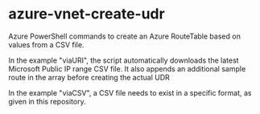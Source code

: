# azure-vnet-create-udr
Azure PowerShell commands to create an Azure RouteTable based on values from a CSV file.

In the example "viaURI", the script automatically downloads the latest Microsoft Public IP range CSV file.
It also appends an additional sample route in the array before creating the actual UDR

In the example "viaCSV", a CSV file needs to exist in a specific format, as given in this repository. 

